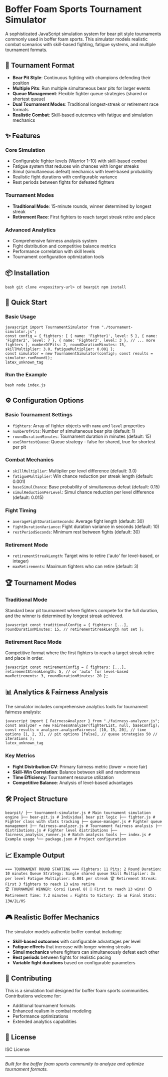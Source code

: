# Boffer Foam Sports Tournament Simulator

A sophisticated JavaScript simulation system for bear pit style tournaments commonly used in boffer foam sports. This simulator models realistic combat scenarios with skill-based fighting, fatigue systems, and multiple tournament formats.

## 🎯 Tournament Format

- **Bear Pit Style**: Continuous fighting with champions defending their position
- **Multiple Pits**: Run multiple simultaneous bear pits for larger events
- **Queue Management**: Flexible fighter queue strategies (shared or shortest queue)
- **Dual Tournament Modes**: Traditional longest-streak or retirement race formats
- **Realistic Combat**: Skill-based outcomes with fatigue and simulation mechanics

## ✨ Features

### Core Simulation
- Configurable fighter levels (Warrior 1-10) with skill-based combat
- Fatigue system that reduces win chances with longer streaks
- Simul (simultaneous defeat) mechanics with level-based probability
- Realistic fight durations with configurable variance
- Rest periods between fights for defeated fighters

### Tournament Modes
- **Traditional Mode**: 15-minute rounds, winner determined by longest streak
- **Retirement Race**: First fighters to reach target streak retire and place

### Advanced Analytics
- Comprehensive fairness analysis system
- Fight distribution and competitive balance metrics
- Performance correlation with skill levels
- Tournament configuration optimization tools

## 📦 Installation
```
bash git clone <repository-url> cd bearpit npm install
``` 

## 🚀 Quick Start

### Basic Usage
```
javascript import TournamentSimulator from "./tournament-simulator.js";
const config = { fighters: [ { name: 'Fighter1', level: 5 }, { name: 'Fighter2', level: 7 }, { name: 'Fighter3', level: 3 }, // ... more fighters ], numberOfPits: 2, roundDurationMinutes: 15, skillMultiplier: 3.0, fatigueMultiplier: 0.001 };
const simulator = new TournamentSimulator(config); const results = simulator.runRound();
latex_unknown_tag
``` 

### Run the Example
```
bash node index.js
``` 

## ⚙️ Configuration Options

### Basic Tournament Settings
- `fighters`: Array of fighter objects with `name` and `level` properties
- `numberOfPits`: Number of simultaneous bear pits (default: 1)
- `roundDurationMinutes`: Tournament duration in minutes (default: 15)
- `useShortestQueue`: Queue strategy - false for shared, true for shortest per pit

### Combat Mechanics
- `skillMultiplier`: Multiplier per level difference (default: 3.0)
- `fatigueMultiplier`: Win chance reduction per streak length (default: 0.001)
- `baseSimulChance`: Base probability of simultaneous defeat (default: 0.15)
- `simulReductionPerLevel`: Simul chance reduction per level difference (default: 0.015)

### Fight Timing
- `averageFightDurationSeconds`: Average fight length (default: 30)
- `fightDurationVariance`: Fight duration variance in seconds (default: 10)
- `restPeriodSeconds`: Minimum rest between fights (default: 30)

### Retirement Mode
- `retirementStreakLength`: Target wins to retire ('auto' for level-based, or integer)
- `maxRetirements`: Maximum fighters who can retire (default: 3)

## 🏆 Tournament Modes

### Traditional Mode
Standard bear pit tournament where fighters compete for the full duration, and the winner is determined by longest streak achieved.
```
javascript const traditionalConfig = { fighters: [...], roundDurationMinutes: 15, // retirementStreakLength not set };
``` 

### Retirement Race Mode
Competitive format where the first fighters to reach a target streak retire and place in order.
```
javascript const retirementConfig = { fighters: [...], retirementStreakLength: 5, // or 'auto' for level-based maxRetirements: 3, roundDurationMinutes: 20 };
``` 

## 📊 Analytics & Fairness Analysis

The simulator includes comprehensive analytics tools for tournament fairness analysis:
```
javascript import { FairnessAnalyzer } from "./fairness-analyzer.js";
const analyzer = new FairnessAnalyzer(fighterList, null, baseConfig); const results = analyzer.analyzeFairness( [10, 15, 20], // time options [1, 2, 3], // pit options [false], // queue strategies 50 // iterations );
latex_unknown_tag
``` 

### Key Metrics
- **Fight Distribution CV**: Primary fairness metric (lower = more fair)
- **Skill-Win Correlation**: Balance between skill and randomness
- **Time Efficiency**: Tournament resource utilization
- **Competitive Balance**: Analysis of level-based advantages

## 🛠️ Project Structure
```
bearpit/ ├── tournament-simulator.js # Main tournament simulation engine ├── bear-pit.js # Individual bear pit logic ├── fighter.js # Fighter class with stats tracking ├── queue-manager.js # Fighter queue management ├── fairness-analyzer.js # Tournament fairness analysis ├── distributions.js # Fighter level distributions ├── fairness_analysis_runner.js # Batch analysis tools ├── index.js # Example usage └── package.json # Project configuration
``` 

## 📈 Example Output
```
=== TOURNAMENT ROUND STARTING === Fighters: 11 Pits: 2 Round Duration: 10 minutes Queue Strategy: Single shared queue Skill Multiplier: 3x per level Fatigue Multiplier: 0.001 per streak 🏆 Retirement Streak: First 3 fighters to reach 13 wins retire
🏆 TOURNAMENT WINNER: Corsi (Level 8) 🏁 First to reach 13 wins! ⏱️ Retirement Time: 7.2 minutes ⚔️ Fights to Victory: 15 📊 Final Stats: 13W/2L/0S
``` 

## 🎮 Realistic Boffer Mechanics

The simulator models authentic boffer combat including:
- **Skill-based outcomes** with configurable advantages per level
- **Fatigue effects** that increase with longer winning streaks
- **Simul mechanics** where fighters can simultaneously defeat each other
- **Rest periods** between fights for realistic pacing
- **Variable fight durations** based on configurable parameters

## 🤝 Contributing

This is a simulation tool designed for boffer foam sports communities. Contributions welcome for:
- Additional tournament formats
- Enhanced realism in combat modeling
- Performance optimizations
- Extended analytics capabilities

## 📝 License

ISC License

---

*Built for the boffer foam sports community to analyze and optimize tournament formats.*
```
